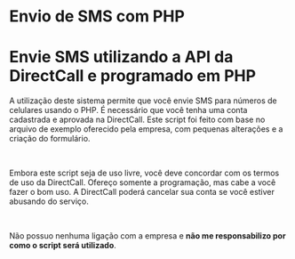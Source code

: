 # Envio de SMS com PHP

<h1>Envie SMS utilizando a API da DirectCall e programado em PHP</h1>

<p>A utilização deste sistema permite que você envie SMS para números de celulares usando o PHP. É necessário que você tenha uma conta cadastrada e aprovada na DirectCall. Este script foi feito com base no arquivo de exemplo oferecido pela empresa, com pequenas alterações e a criação do formulário.</p>

<br>

<p>Embora este script seja de uso livre, você deve concordar com os termos de uso da DirectCall. Ofereço somente a programação, mas cabe a você fazer o bom uso. A DirectCall poderá cancelar sua conta se você estiver abusando do serviço.</p>

<br>

<p>Não possuo nenhuma ligação com a empresa e <b>não me responsabilizo por como o script será utilizado</b>.</p>
